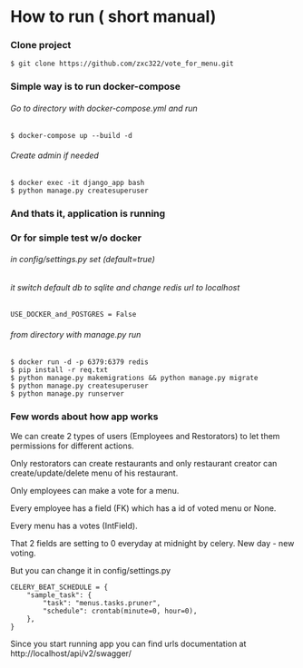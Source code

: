 # How to run ( short manual)
### Clone project 
    $ git clone https://github.com/zxc322/vote_for_menu.git
### Simple way is to run docker-compose
###### Go to directory with docker-compose.yml and run
    $ docker-compose up --build -d
###### Create admin if needed
    $ docker exec -it django_app bash
    $ python manage.py createsuperuser
### And thats it, application is running

### Or for simple test w/o docker
###### in config/settings.py set (default=true)

###### it switch default db to sqlite and change redis url to localhost
    USE_DOCKER_and_POSTGRES = False
        
###### from directory with manage.py run

    $ docker run -d -p 6379:6379 redis
    $ pip install -r req.txt
    $ python manage.py makemigrations && python manage.py migrate
    $ python manage.py createsuperuser
    $ python manage.py runserver
    


### Few words about how app works

We can create 2 types of users (Employees and Restorators) to let them permissions for different actions.

Only restorators can create restaurants and only restaurant creator can create/update/delete menu of his restaurant.

Only employees can make a vote for a menu.

Every employee has a field (FK) which has a id of voted menu or None.

Every menu has a votes (IntField).

That 2 fields are setting to 0 everyday at midnight by celery. New day - new voting.

But you can change it in config/settings.py

```
CELERY_BEAT_SCHEDULE = {
    "sample_task": {
        "task": "menus.tasks.pruner",
        "schedule": crontab(minute=0, hour=0),
    },
}
```    


   
Since you start running app you can find urls documentation at 
        http://localhost/api/v2/swagger/

      
